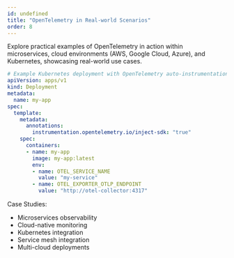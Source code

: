 ```yaml
---
id: undefined
title: "OpenTelemetry in Real-world Scenarios"
order: 8
---
```


Explore practical examples of OpenTelemetry in action within microservices, cloud environments (AWS, Google Cloud, Azure), and Kubernetes, showcasing real-world use cases.

```yaml
# Example Kubernetes deployment with OpenTelemetry auto-instrumentation
apiVersion: apps/v1
kind: Deployment
metadata:
  name: my-app
spec:
  template:
    metadata:
      annotations:
        instrumentation.opentelemetry.io/inject-sdk: "true"
    spec:
      containers:
      - name: my-app
        image: my-app:latest
        env:
        - name: OTEL_SERVICE_NAME
          value: "my-service"
        - name: OTEL_EXPORTER_OTLP_ENDPOINT
          value: "http://otel-collector:4317"
```

Case Studies:

- Microservices observability
- Cloud-native monitoring
- Kubernetes integration
- Service mesh integration
- Multi-cloud deployments
